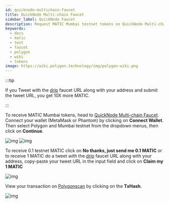 ```yaml
---
id: quicknode-multichain-faucet
title: QuickNode Multi-chain Faucet
sidebar_label: QuickNode Faucet
description: Request MATIC Mumbai testnet tokens on QuickNode Multi-chain Faucet
keywords:
  - docs
  - matic
  - test
  - faucet
  - polygon
  - wiki
  - tokens
image: https://wiki.polygon.technology/img/polygon-wiki.png
---
```


:::tip

If you Tweet with the [drip](https://faucet.quicknode.com/drip) faucet URL along with your address and submit the tweet URL, you get 10X more MATIC.

:::

To receive MATIC Mumbai tokens, head to [QuickNode Multi-chain Faucet](https://faucet.quicknode.com/drip). Connect your wallet (MetaMask or Phantom) by clicking on **Connect Wallet**. Then select Polygon and Mumbai testnet from the dropdown menus, then click on **Continue**.

![img](/img/tools/quicknode-faucet1.png)
![img](/img/tools/quicknode-faucet2.png)

To receive 0.1 testnet MATIC click on **No thanks, just send me 0.1 MATIC** or to receive 1 MATIC do a tweet with the [drip](https://faucet.quicknode.com/drip) faucet URL along with your address, copy-paste your tweet URL in the input field and click on **Claim my 1 MATIC**

![img](/img/tools/quicknode-faucet3.png)

View your transaction on [Polygonscan](https://mumbai.polygonscan.com/) by clicking on the **TxHash**.

![img](/img/tools/quicknode-faucet4.png)
